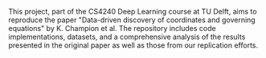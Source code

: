 This project, part of the CS4240 Deep Learning course at TU Delft, aims to reproduce the paper "Data-driven discovery of coordinates and governing equations" by K. Champion et al. The repository includes code implementations, datasets, and a comprehensive analysis of the results presented in the original paper as well as those from our replication efforts.